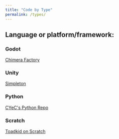 ```yaml
---
title: "Code by Type"
permalink: /types/
---
```


## Language or platform/framework:

### Godot
[Chimera Factory](https://yyekko.itch.io/chimera-factory)

### Unity
[Simpleton](https://yyekko.itch.io/simpleton)

### Python
[CYeC's Python Repo](https://github.com/cyec2025/cyec_python)

### Scratch
[Toadkid on Scratch](https://scratch.mit.edu/users/Toadkid/)

